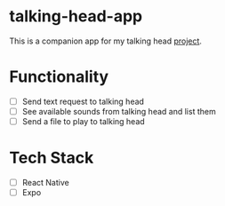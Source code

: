 # talking-head-app

This is a companion app for my talking head [project](https://github.com/faluciano/talking-head).

# Functionality

- [ ] Send text request to talking head
- [ ] See available sounds from talking head and list them
- [ ] Send a file to play to talking head

# Tech Stack

- [ ] React Native
- [ ] Expo
